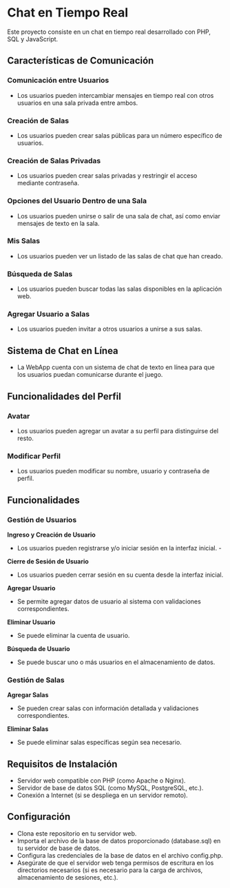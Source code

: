 # Chat en Tiempo Real


Este proyecto consiste en un chat en tiempo real desarrollado con PHP, SQL y JavaScript.


## Características de Comunicación
### Comunicación entre Usuarios
- Los usuarios pueden intercambiar mensajes en tiempo real con otros usuarios en una sala privada entre ambos.
### Creación de Salas
- Los usuarios pueden crear salas públicas para un número específico de usuarios.
### Creación de Salas Privadas
- Los usuarios pueden crear salas privadas y restringir el acceso mediante contraseña.
### Opciones del Usuario Dentro de una Sala
- Los usuarios pueden unirse o salir de una sala de chat, así como enviar mensajes de texto en la sala.
### Mis Salas
- Los usuarios pueden ver un listado de las salas de chat que han creado.
### Búsqueda de Salas
- Los usuarios pueden buscar todas las salas disponibles en la aplicación web.
### Agregar Usuario a Salas
- Los usuarios pueden invitar a otros usuarios a unirse a sus salas.
## Sistema de Chat en Línea
- La WebApp cuenta con un sistema de chat de texto en línea para que los usuarios puedan comunicarse durante el juego.
## Funcionalidades del Perfil
### Avatar
- Los usuarios pueden agregar un avatar a su perfil para distinguirse del resto.
### Modificar Perfil
- Los usuarios pueden modificar su nombre, usuario y contraseña de perfil.
## Funcionalidades
### Gestión de Usuarios

**Ingreso y Creación de Usuario**

- Los usuarios pueden registrarse y/o iniciar sesión en la interfaz inicial. -

**Cierre de Sesión de Usuario**
  
- Los usuarios pueden cerrar sesión en su cuenta desde la interfaz inicial.

**Agregar Usuario**
  
- Se permite agregar datos de usuario al sistema con validaciones correspondientes.

**Eliminar Usuario**
- Se puede eliminar la cuenta de usuario.
  
**Búsqueda de Usuario**
- Se puede buscar uno o más usuarios en el almacenamiento de datos.
  
### Gestión de Salas
**Agregar Salas**
- Se pueden crear salas con información detallada y validaciones correspondientes.
  
**Eliminar Salas**
- Se puede eliminar salas específicas según sea necesario.

  
## Requisitos de Instalación
- Servidor web compatible con PHP (como Apache o Nginx).
- Servidor de base de datos SQL (como MySQL, PostgreSQL, etc.).
- Conexión a Internet (si se despliega en un servidor remoto).
## Configuración
- Clona este repositorio en tu servidor web.
- Importa el archivo de la base de datos proporcionado (database.sql) en tu servidor de base de datos.
- Configura las credenciales de la base de datos en el archivo config.php.
- Asegúrate de que el servidor web tenga permisos de escritura en los directorios necesarios (si es necesario para la carga de archivos, almacenamiento de sesiones, etc.).




